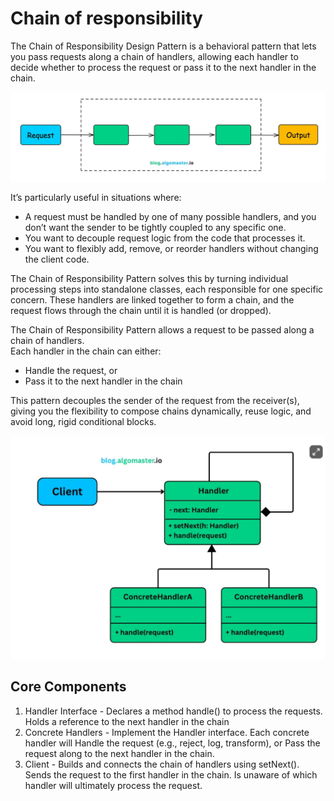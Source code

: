 # Chain of responsibility

The Chain of Responsibility Design Pattern is a behavioral pattern that lets you pass requests along a chain of handlers, allowing each handler to decide whether to process the request or pass it to the next handler in the chain.

![img.png](img.png)

It’s particularly useful in situations where:

- A request must be handled by one of many possible handlers, and you don’t want the sender to be tightly coupled to any specific one.
- You want to decouple request logic from the code that processes it.
- You want to flexibly add, remove, or reorder handlers without changing the client code.

The Chain of Responsibility Pattern solves this by turning individual processing steps into standalone classes, each responsible for one specific concern. These handlers are linked together to form a chain, and the request flows through the chain until it is handled (or dropped).


The Chain of Responsibility Pattern allows a request to be passed along a chain of handlers.  
Each handler in the chain can either:
- Handle the request, or
- Pass it to the next handler in the chain

This pattern decouples the sender of the request from the receiver(s), giving you the flexibility to compose chains dynamically, reuse logic, and avoid long, rigid conditional blocks.

![img_1.png](uml_chain.png)

## Core Components
1. Handler Interface - Declares a method handle() to process the requests. Holds a reference to the next handler in the chain
2. Concrete Handlers - Implement the Handler interface. Each concrete handler will Handle the request (e.g., reject, log, transform), or Pass the request along to the next handler in the chain.
3. Client - Builds and connects the chain of handlers using setNext(). Sends the request to the first handler in the chain. Is unaware of which handler will ultimately process the request.

